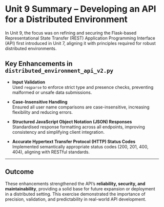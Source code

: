 # Unit 9 Summary – Developing an API for a Distributed Environment

In Unit 9, the focus was on refining and securing the Flask-based Representational State Transfer (REST) Application Programming Interface (API) first introduced in Unit 7, aligning it with principles required for robust distributed environments.

## Key Enhancements in `distributed_environment_api_v2.py`

- **Input Validation**  
  Used `reqparse` to enforce strict type and presence checks, preventing malformed or unsafe data submissions.

- **Case-Insensitive Handling**  
  Ensured all user name comparisons are case-insensitive, increasing flexibility and reducing errors.

- **Structured JavaScript Object Notation (JSON) Responses**  
  Standardised response formatting across all endpoints, improving consistency and simplifying client integration.

- **Accurate Hypertext Transfer Protocol (HTTP) Status Codes**  
  Implemented semantically appropriate status codes (200, 201, 400, 404), aligning with RESTful standards.

---

## Outcome

These enhancements strengthened the API’s **reliability, security, and maintainability**, providing a solid base for future expansion or deployment in a distributed setting. This exercise demonstrated the importance of precision, validation, and predictability in real-world API development.
